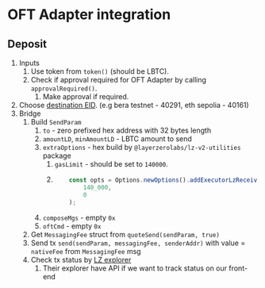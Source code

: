# OFT Adapter integration

## Deposit
1. Inputs
   1. Use token from `token()` (should be LBTC).
   2. Check if approval required for OFT Adapter by calling `approvalRequired()`.
      1. Make approval if required.
2. Choose [destination EID](https://docs.layerzero.network/v2/developers/evm/technical-reference/deployed-contracts). (e.g bera testnet - 40291, eth sepolia - 40161)
3. Bridge
   1. Build `SendParam`
      1. `to` - zero prefixed hex address with 32 bytes length
      2. `amountLD`, `minAmountLD` - LBTC amount to send
      3. `extraOptions` - hex build by `@layerzerolabs/lz-v2-utilities` package
         1. `gasLimit` - should be set to `140000`.
         2. ```typescript
                const opts = Options.newOptions().addExecutorLzReceiveOption(
                    140_000,
                    0
                );
            ```
      4. `composeMgs` - empty `0x`
      5. `oftCmd` - empty `0x`
   2. Get `MessagingFee` struct from `quoteSend(sendParam, true)`
   3. Send tx `send(sendParam, messagingFee, senderAddr)` with value = `nativeFee` from `MessagingFee` msg
   4. Check tx status by [LZ explorer](https://testnet.layerzeroscan.com/tx/0x0caab84a15cae46d938b1e19ff88eafdccf5e8b05291f65e48c29c32698856f1)
      1. Their explorer have API if we want to track status on our front-end